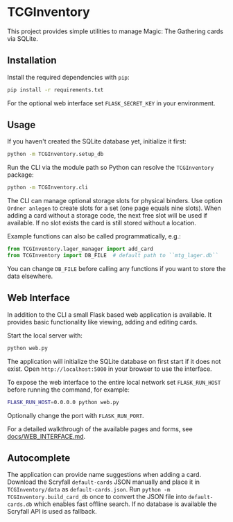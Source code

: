 # TCGInventory

This project provides simple utilities to manage Magic: The Gathering cards via
SQLite.

## Installation

Install the required dependencies with ``pip``:

```bash
pip install -r requirements.txt
```

For the optional web interface set ``FLASK_SECRET_KEY`` in your environment.

## Usage

If you haven't created the SQLite database yet, initialize it first:

```bash
python -m TCGInventory.setup_db
```

Run the CLI via the module path so Python can resolve the ``TCGInventory`` package:

```bash
python -m TCGInventory.cli
```


The CLI can manage optional storage slots for physical binders.  Use option
``Ordner anlegen`` to create slots for a set (one page equals nine slots).  When
adding a card without a storage code, the next free slot will be used if
available.  If no slot exists the card is still stored without a location.



Example functions can also be called programmatically, e.g.:

```python
from TCGInventory.lager_manager import add_card
from TCGInventory import DB_FILE  # default path to ``mtg_lager.db``
```

You can change ``DB_FILE`` before calling any functions if you want to store the
data elsewhere.

## Web Interface

In addition to the CLI a small Flask based web application is available.  It
provides basic functionality like viewing, adding and editing cards.

Start the local server with:

```bash
python web.py
```

The application will initialize the SQLite database on first start if it does
not exist.  Open ``http://localhost:5000`` in your browser to use the
interface.

To expose the web interface to the entire local network set ``FLASK_RUN_HOST``
before running the command, for example:

```bash
FLASK_RUN_HOST=0.0.0.0 python web.py
```

Optionally change the port with ``FLASK_RUN_PORT``.

For a detailed walkthrough of the available pages and forms, see [docs/WEB_INTERFACE.md](docs/WEB_INTERFACE.md).

## Autocomplete

The application can provide name suggestions when adding a card.  Download the
Scryfall ``default-cards`` JSON manually and place it in ``TCGInventory/data`` as
``default-cards.json``.  Run ``python -m TCGInventory.build_card_db`` once to
convert the JSON file into ``default-cards.db`` which enables fast offline
search. If no database is available the Scryfall API is used as fallback.
